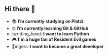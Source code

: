 ## Hi there 👋


- :books: **I’m currently studying on Platzi**
- :nerd_face: **I’m currently learning Git & GitHub**
- :writting_hand: **I want to learn Python**
- :video_game: **I'm a huge fan of Resident Evil games**
- 🤞ingers: **I want to become a great developer**

